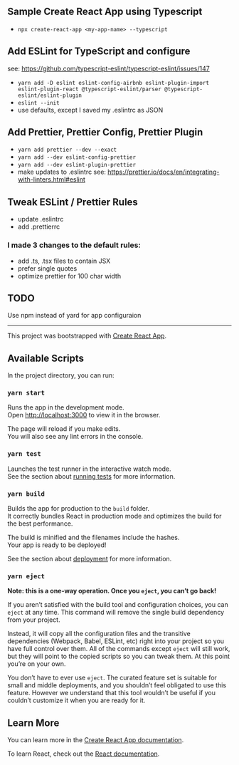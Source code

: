 ## Sample Create React App using Typescript
* `npx create-react-app <my-app-name> --typescript`

## Add ESLint for TypeScript and configure
see: https://github.com/typescript-eslint/typescript-eslint/issues/147
* `yarn add -D eslint eslint-config-airbnb eslint-plugin-import eslint-plugin-react @typescript-eslint/parser @typescript-eslint/eslint-plugin`
* `eslint --init`
* use defaults, except I saved my .eslintrc as JSON

## Add Prettier, Prettier Config, Prettier Plugin
* `yarn add prettier --dev --exact`
* `yarn add --dev eslint-config-prettier`
* `yarn add --dev eslint-plugin-prettier`
* make updates to .eslintrc
see: https://prettier.io/docs/en/integrating-with-linters.html#eslint

## Tweak ESLint / Prettier Rules
* update .eslintrc
* add .prettierrc

### I made 3 changes to the default rules:
* add .ts, .tsx files to contain JSX
* prefer single quotes
* optimize prettier for 100 char width

## TODO
Use npm instead of yard for app configuraion



-----

This project was bootstrapped with [Create React App](https://github.com/facebook/create-react-app).

## Available Scripts

In the project directory, you can run:

### `yarn start`

Runs the app in the development mode.<br />
Open [http://localhost:3000](http://localhost:3000) to view it in the browser.

The page will reload if you make edits.<br />
You will also see any lint errors in the console.

### `yarn test`

Launches the test runner in the interactive watch mode.<br />
See the section about [running tests](https://facebook.github.io/create-react-app/docs/running-tests) for more information.

### `yarn build`

Builds the app for production to the `build` folder.<br />
It correctly bundles React in production mode and optimizes the build for the best performance.

The build is minified and the filenames include the hashes.<br />
Your app is ready to be deployed!

See the section about [deployment](https://facebook.github.io/create-react-app/docs/deployment) for more information.

### `yarn eject`

**Note: this is a one-way operation. Once you `eject`, you can’t go back!**

If you aren’t satisfied with the build tool and configuration choices, you can `eject` at any time. This command will remove the single build dependency from your project.

Instead, it will copy all the configuration files and the transitive dependencies (Webpack, Babel, ESLint, etc) right into your project so you have full control over them. All of the commands except `eject` will still work, but they will point to the copied scripts so you can tweak them. At this point you’re on your own.

You don’t have to ever use `eject`. The curated feature set is suitable for small and middle deployments, and you shouldn’t feel obligated to use this feature. However we understand that this tool wouldn’t be useful if you couldn’t customize it when you are ready for it.

## Learn More

You can learn more in the [Create React App documentation](https://facebook.github.io/create-react-app/docs/getting-started).

To learn React, check out the [React documentation](https://reactjs.org/).
